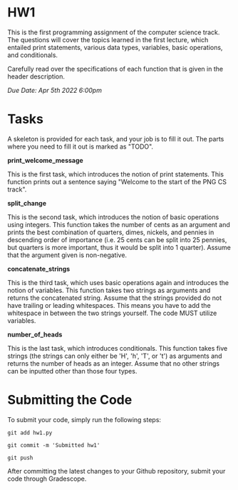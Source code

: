 # HW1
This is the first programming assignment of the computer science track. The questions will cover the topics learned in the first lecture, which entailed print statements, various data types, variables, basic operations, and conditionals.

Carefully read over the specifications of each function that is given in the header description.

_Due Date: Apr 5th 2022 6:00pm_

# Tasks
A skeleton is provided for each task, and your job is to fill it out. The parts where you need to fill it out is marked as "TODO".

**print_welcome_message**

This is the first task, which introduces the notion of print statements. This function prints out a sentence saying "Welcome to the start of the PNG CS track".

**split_change**

This is the second task, which introduces the notion of basic operations using integers. This function takes the number of cents as an argument and prints the best combination of quarters, dimes, nickels, and pennies in descending order of importance (i.e. 25 cents can be split into 25 pennies, but quarters is more important, thus it would be split into 1 quarter). Assume that the argument given is non-negative.

**concatenate_strings**

This is the third task, which uses basic operations again and introduces the notion of variables. This function takes two strings as arguments and returns the concatenated string. Assume that the strings provided do not have trailing or leading whitespaces. This means you have to add the whitespace in between the two strings yourself. The code MUST utilize variables.

**number_of_heads**

This is the last task, which introduces conditionals. This function takes five strings (the strings can only either be 'H', 'h', 'T', or 't') as arguments and returns the number of heads as an integer. Assume that no other strings can be inputted other than those four types.

# Submitting the Code
To submit your code, simply run the following steps:

```
git add hw1.py
```

```
git commit -m 'Submitted hw1'
```

```
git push
```

After committing the latest changes to your Github repository, submit your code through Gradescope.
